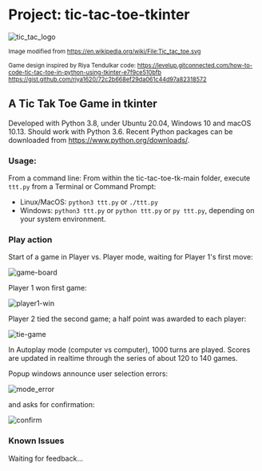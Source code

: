 # Project: tic-tac-toe-tkinter

![tic_tac_logo](images/Tic_tac_toe.png)

<sub>Image modified from https://en.wikipedia.org/wiki/File:Tic_tac_toe.svg</sub>

<sub>Game design inspired by Riya Tendulkar code:
https://levelup.gitconnected.com/how-to-code-tic-tac-toe-in-python-using-tkinter-e7f9ce510bfb
https://gist.github.com/riya1620/72c2b668ef29da061c44d97a82318572
</sub>

## A Tic Tak Toe Game in tkinter

Developed with Python 3.8, under Ubuntu 20.04, Windows 10 and macOS 10.13. Should work with Python 3.6.
Recent Python packages can be downloaded from https://www.python.org/downloads/.

### Usage: 
From a command line:
From within the tic-tac-toe-tk-main folder, execute `ttt.py` from a Terminal or Command Prompt:
- Linux/MacOS: `python3 ttt.py` or `./ttt.py`
- Windows: `python3 ttt.py` or `python ttt.py` or `py ttt.py`, depending on your system environment.

### Play action
Start of a game in Player vs. Player mode, waiting for Player 1's first move:

![game-board](images/game_window.png)

Player 1 won first game:

![player1-win](images/player_v_player.png)

Player 2 tied the second game; a half point was awarded to each player:

![tie-game](images/tie_game.png)

In Autoplay mode (computer vs computer), 1000 turns are played. Scores are updated in realtime through the series of about 120 to 140 games.

Popup windows announce user selection errors:

![mode_error](images/autoplay_mode_err.png)

and asks for confirmation:

![confirm](images/confirm_quit.png)

### Known Issues
Waiting for feedback...